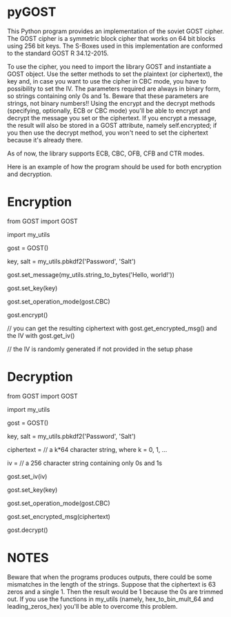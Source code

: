 # pyGOST
This Python program provides an implementation of the soviet GOST cipher.
The GOST cipher is a symmetric block cipher that works on 64 bit blocks using 256 bit keys.
The S-Boxes used in this implementation are conformed to the standard GOST R 34.12-2015.

To use the cipher, you need to import the library GOST and instantiate a GOST object.
Use the setter methods to set the plaintext (or ciphertext), the key and, in case you want to use the cipher in CBC mode, you have to possibility to set the IV.
The parameters required are always in binary form, so strings containing only 0s and 1s. Beware that these parameters are strings, not binary numbers!!
Using the encrypt and the decrypt methods (specifying, optionally, ECB or CBC mode) you'll be able to encrypt and decrypt the message you set or the ciphertext.
If you encrypt a message, the result will also be stored in a GOST attribute, namely self.encrypted; if you then use the decrypt method, you won't need to set the ciphertext because it's already there.

As of now, the library supports ECB, CBC, OFB, CFB and CTR modes.

Here is an example of how the program should be used for both encryption and decryption.

# Encryption

from GOST import GOST

import my_utils

gost = GOST()

key, salt = my_utils.pbkdf2('Password', 'Salt')

gost.set_message(my_utils.string_to_bytes('Hello, world!'))

gost.set_key(key)

gost.set_operation_mode(gost.CBC)

gost.encrypt()

// you can get the resulting ciphertext with gost.get_encrypted_msg() and the IV with gost.get_iv()

// the IV is randomly generated if not provided in the setup phase

# Decryption

from GOST import GOST

import my_utils

gost = GOST()

key, salt = my_utils.pbkdf2('Password', 'Salt')

ciphertext = // a k&ast;64 character string, where k = 0, 1, ...

iv = // a 256 character string containing only 0s and 1s

gost.set_iv(iv)

gost.set_key(key)

gost.set_operation_mode(gost.CBC)

gost.set_encrypted_msg(ciphertext)

gost.decrypt()

# NOTES
Beware that when the programs produces outputs, there could be some mismatches in the length of the strings.
Suppose that the ciphertext is 63 zeros and a single 1. Then the result would be 1 because the 0s are trimmed out.
If you use the functions in my_utils (namely, hex_to_bin_mult_64 and leading_zeros_hex) you'll be able to overcome this problem.
